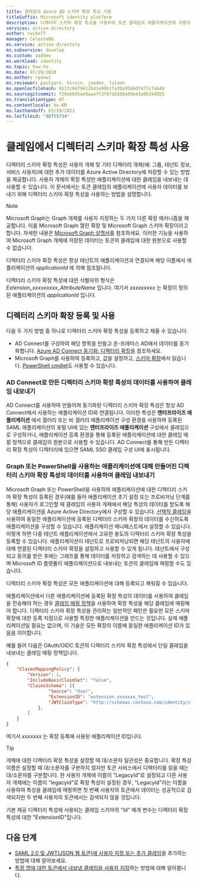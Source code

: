 ```yaml
---
title: 클레임의 Azure AD 스키마 확장 특성 사용
titleSuffix: Microsoft identity platform
description: 디렉터리 스키마 확장 특성을 사용하여 토큰 클레임의 애플리케이션에 사용자 데이터를 보내는 방법을 설명합니다.
services: active-directory
author: rwike77
manager: CelesteDG
ms.service: active-directory
ms.subservice: develop
ms.custom: aaddev
ms.workload: identity
ms.topic: how-to
ms.date: 07/29/2020
ms.author: ryanwi
ms.reviewer: paulgarn, hirsin, jeedes, luleon
ms.openlocfilehash: 0127c8d796126d1e99b1fa38a9506df477c7eb49
ms.sourcegitcommit: f28ebb95ae9aaaff3f87d8388a09b41e0b3445b5
ms.translationtype: HT
ms.contentlocale: ko-KR
ms.lasthandoff: 03/29/2021
ms.locfileid: "98755734"
---
```

# <a name="using-directory-schema-extension-attributes-in-claims"></a>클레임에서 디렉터리 스키마 확장 특성 사용

디렉터리 스키마 확장 특성은 사용자 개체 및 기타 디렉터리 개체(예: 그룹, 테넌트 정보, 서비스 사용자)에 대한 추가 데이터를 Azure Active Directory에 저장할 수 있는 방법을 제공합니다.  사용자 개체의 확장 특성만 애플리케이션에 대한 클레임을 내보내는 데 사용할 수 있습니다. 이 문서에서는 토큰 클레임의 애플리케이션에 사용자 데이터를 보내기 위해 디렉터리 스키마 확장 특성을 사용하는 방법을 설명합니다.

> [!NOTE]
> Microsoft Graph는 Graph 개체를 사용자 지정하는 두 가지 다른 확장 메커니즘을 제공합니다. 이를 Microsoft Graph 열린 확장 및 Microsoft Graph 스키마 확장이라고 합니다. 자세한 내용은 [Microsoft Graph 설명서](/graph/extensibility-overview)를 참조하세요. 이러한 기능을 사용하여 Microsoft Graph 개체에 저장된 데이터는 토큰의 클레임에 대한 원본으로 사용할 수 없습니다.

디렉터리 스키마 확장 특성은 항상 테넌트의 애플리케이션과 연결되며 해당 이름에서 애플리케이션의 *applicationId* 에 의해 참조됩니다.

디렉터리 스키마 확장 특성에 대한 식별자의 형식은 *Extension_xxxxxxxxx_AttributeName* 입니다.  여기서 *xxxxxxxxx* 는 확장이 정의된 애플리케이션의 *applicationId* 입니다.

## <a name="registering-and-using-directory-schema-extensions"></a>디렉터리 스키마 확장 등록 및 사용
다음 두 가지 방법 중 하나로 디렉터리 스키마 확장 특성을 등록하고 채울 수 있습니다.

- AD Connect를 구성하여 해당 항목을 만들고 온-프레미스 AD에서 데이터를 동기화합니다. [Azure AD Connect 동기화: 디렉터리 확장](../hybrid/how-to-connect-sync-feature-directory-extensions.md)을 참조하세요.
- Microsoft Graph를 사용하여 등록하고, 값을 설정하고, [스키마 확장](/graph/extensibility-overview)에서 읽습니다. [PowerShell cmdlet](/powershell/azure/active-directory/using-extension-attributes-sample)도 사용할 수 있습니다.

### <a name="emitting-claims-with-data-from-directory-schema-extension-attributes-created-with-ad-connect"></a>AD Connect로 만든 디렉터리 스키마 확장 특성의 데이터를 사용하여 클레임 내보내기
AD Connect를 사용하여 만들어져 동기화된 디렉터리 스키마 확장 특성은 항상 AD Connect에서 사용하는 애플리케이션 ID와 연결됩니다. 이러한 특성은 **엔터프라이즈 애플리케이션** 에서 갤러리 또는 비 갤러리 애플리케이션 구성 환경을 사용하여 등록된 SAML 애플리케이션의 포털 UI에 있는 **엔터프라이즈 애플리케이션** 구성에서 클레임으로 구성하거나, 애플리케이션 등록 환경을 통해 등록된 애플리케이션에 대한 클레임 매핑 정책으로 클레임의 원본으로 사용할 수 있습니다.  AD Connect를 통해 만든 디렉터리 확장 특성이 디렉터리에 있으면 SAML SSO 클레임 구성 UI에 표시됩니다.

### <a name="emitting-claims-with-data-from-directory-schema-extension-attributes-created-for-an-application-using-graph-or-powershell"></a>Graph 또는 PowerShell을 사용하는 애플리케이션에 대해 만들어진 디렉터리 스키마 확장 특성의 데이터를 사용하여 클레임 내보내기
Microsoft Graph 또는 PowerShell을 사용하여 애플리케이션에 대한 디렉터리 스키마 확장 특성이 등록된 경우(예를 들어 애플리케이션 초기 설정 또는 프로비저닝 단계를 통해) 사용자가 로그인할 때 클레임의 사용자 개체에서 해당 특성의 데이터를 받도록 해당 애플리케이션을 Azure Active Directory에서 구성할 수 있습니다.  [선택적 클레임](active-directory-optional-claims.md#configuring-directory-extension-optional-claims)을 사용하여 동일한 애플리케이션에 등록된 디렉터리 스키마 확장의 데이터를 수신하도록 애플리케이션을 구성할 수 있습니다.  애플리케이션 매니페스트에서 설정할 수 있습니다.  이렇게 하면 다중 테넌트 애플리케이션에서 고유한 용도의 디렉터리 스키마 확장 특성을 등록할 수 있습니다. 애플리케이션이 테넌트로 프로비저닝되면 해당 테넌트의 사용자에 대해 연결된 디렉터리 스키마 확장을 설정하고 사용할 수 있게 됩니다.  테넌트에서 구성되고 동의를 받은 후에는 그래프를 통해 데이터를 저장하고 검색하는 데 사용할 수 있으며 Microsoft ID 플랫폼이 애플리케이션으로 내보내는 토큰의 클레임에 매핑할 수도 있습니다.

디렉터리 스키마 확장 특성은 모든 애플리케이션에 대해 등록되고 채워질 수 있습니다.

애플리케이션에서 다른 애플리케이션에 등록된 확장 특성의 데이터를 사용하여 클레임을 전송해야 하는 경우 [클레임 매핑 정책](active-directory-claims-mapping.md)을 사용하여 확장 특성을 해당 클레임에 매핑해야 합니다.  디렉터리 스키마 확장 특성을 관리하는 일반적인 패턴은 필요한 모든 스키마 확장에 대한 등록 지점으로 사용할 특정한 애플리케이션을 만드는 것입니다.  실제 애플리케이션일 필요는 없으며, 이 기술은 모든 확장의 이름에 동일한 애플리케이션 ID가 있음을 의미합니다.

예를 들어 다음은 OAuth/OIDC 토큰의 디렉터리 스키마 확장 특성에서 단일 클레임을 내보내는 클레임 매핑 정책입니다.

```json
{
    "ClaimsMappingPolicy": {
        "Version": 1,
        "IncludeBasicClaimSet": "false",
        "ClaimsSchema": [{
                "Source": "User",
                "ExtensionID": "extension_xxxxxxx_test",
                "JWTClaimType": "http://schemas.contoso.com/identity/claims/exampleclaim"
            },
        ]
    }
}
```

여기서 *xxxxxxx* 는 확장 등록에 사용된 애플리케이션 ID입니다.

> [!TIP]
> 개체에 대한 디렉터리 확장 특성을 설정할 때 대/소문자 일관성은 중요합니다.  확장 특성 이름은 설정할 때 대/소문자를 구분하지 않지만 토큰 서비스에서 디렉터리를 읽을 때는 대/소문자를 구분합니다.  한 사용자 개체에 이름이 "LegacyId"로 설정되고 다른 사용자 개체에는 이름이 "legacyid"로 확장 특성이 설정된 경우, "LegacyId"라는 이름을 사용하여 특성을 클레임에 매핑하면 첫 번째 사용자의 토큰에서 데이터는 성공적으로 검색되지만 두 번째 사용자의 토큰에서는 검색되지 않을 것입니다.
>
> 기본 제공 디렉터리 특성에 사용되는 클레임 스키마의 "Id" 매개 변수는 디렉터리 확장 특성에 대한 "ExtensionID"입니다.

## <a name="next-steps"></a>다음 단계
- [SAML 2.0 및 JWT(JSON 웹 토큰)에 사용자 지정 또는 추가 클레임](active-directory-optional-claims.md)을 추가하는 방법에 대해 알아보세요.
- [특정 앱에 대한 토큰에서 내보낸 클레임을 사용자 지정](active-directory-claims-mapping.md)하는 방법에 대해 알아봅니다.